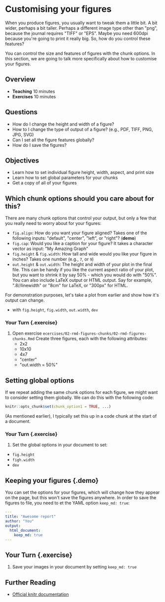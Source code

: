 # Customising your figures

When you produce figures, you usually want to tweak them a little bit. A bit wider, perhaps a bit taller. Perhaps a different image type other than "png", because the journal requires "TIFF" or "EPS". Maybe you need 600dpi because you're going to print it really big. So, how do you control these features?

You can control the size and features of figures with the chunk options. In this section, we are going to talk more specifically about how to customise your figures.

## Overview

* **Teaching** 10 minutes
* **Exercises** 10 minutes

## Questions

* How do I change the height and width of a figure?
* How to I change the type of output of a figure? (e.g., PDF, TIFF, PNG, JPG, SVG)
* Can I set all the figure features globally?
* How do I save the figures?

## Objectives

* Learn how to set individual figure height, width, aspect, and print size
* Learn how to set global parameters for your chunks
* Get a copy of all of your figures

## Which chunk options should you care about for this?

There are many chunk options that control your output, but only a few that you really need to worry about for your figures:

- `fig.align`: How do you want your figure aligned? Takes one of the following inputs: "default", "center", "left", or "right"? (**demo**)
- `fig.cap`: Would you like a caption for your figure? It takes a character vector as input: "My Amazing Graph"
- `fig.height` & `fig.width`: How tall and wide would you like your figure in inches? Takes one number (e.g., `7`, or `9`)
- `out.height` & `out.width`: The height and width of your plot in the final file. This can be handy if you like the current aspect ratio of your plot, but you want to shrink it by say 50% - which you would do with "50%". You can also include LaTeX output or HTML output. Say for example, ".8//linewidth" or "8cm" for LaTeX, or "300px" for HTML.

For demonstration purposes, let's take a plot from earlier and show how it's output can change.

* with `fig.height`, `fig.width`, `out.width`, `dev`

### Your Turn {.exercise}

1. Open exercise `ecercises/02-rmd-figures-chunks/02-rmd-figures-chunks.Rmd` Create three figures, each with the following attributes:
    * 2x2
    * 10x10
    * 4x7
    * "center"
    * "out.width = 50%"

## Setting global options

If we repeat adding the same chunk options for each figure, we might want to consider setting them globally. We can do this with the following code:

```r
knitr::opts_chunk$set(chunk_option1 = TRUE, ...)
```

(As mentioned earlier), I typically set this up in a code chunk at the start of a document.

### Your Turn {.exercise}

1. Set the global options in your document to set:
  * `fig.height`
  * `figh.width`
  * `dev`

## Keeping your figures {.demo}

You can set the options for your figures, which will change how they appear on the page, but this won't save the figures anywhere. In order to save the figures to file, you need to et the YAML option `keep_md: true`:

```YAML
---
title: "Awesome report"
author: "You"
output:
  html_document:
    keep_md: true
---
```

## Your Turn {.exercise}

1. Save your images in your document by setting `keep_md: true`

## Further Reading

- [Official knitr documentation](https://yihui.name/knitr/options/#plots)
